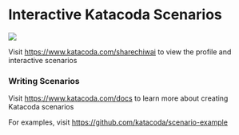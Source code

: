 # Interactive Katacoda Scenarios

[![](http://shields.katacoda.com/katacoda/sharechiwai/count.svg)](https://www.katacoda.com/sharechiwai "Get your profile on Katacoda.com")

Visit https://www.katacoda.com/sharechiwai to view the profile and interactive scenarios

### Writing Scenarios
Visit https://www.katacoda.com/docs to learn more about creating Katacoda scenarios

For examples, visit https://github.com/katacoda/scenario-example
